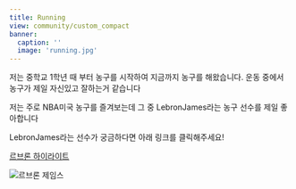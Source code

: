 ```yaml
---
title: Running
view: community/custom_compact
banner:
  caption: ''
  image: 'running.jpg'
---
```


저는 중학교 1학년 때 부터 농구를 시작하여 지금까지 농구를 해왔습니다. 운동 중에서
농구가 제일 자신있고 잘하는거 같습니다

저는 주로 NBA미국 농구를 즐겨보는데 그 중 LebronJames라는 농구 선수를 제일 좋아합니다

LebronJames라는 선수가 궁금하다면 아래 링크를 클릭해주세요!


[르브론 하이라이트 ](https://www.youtube.com/watch?v=mUyzyIgzVpI&ab_channel=NBA)

![르브론 제임스](/images/lebron.jpg)
